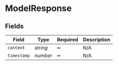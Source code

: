 # ModelResponse


## Fields

| Field              | Type               | Required           | Description        |
| ------------------ | ------------------ | ------------------ | ------------------ |
| `content`          | *string*           | :heavy_minus_sign: | N/A                |
| `timestamp`        | *number*           | :heavy_minus_sign: | N/A                |